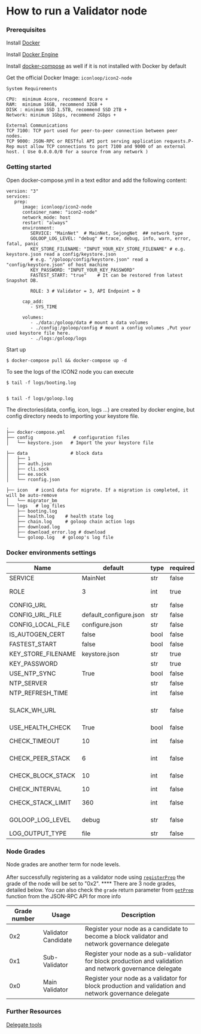 # How to run a Validator node

### Prerequisites

Install [Docker](https://www.docker.com/get-started/)

Install [Docker Engine](https://docs.docker.com/engine/install/)

Install [docker-compose](https://github.com/docker/compose) as well if it is not installed with Docker by default

Get the official Docker Image: `iconloop/icon2-node`

```
System Requirements 

CPU:  minimum 4core, recommend 8core +
RAM:  minimum 16GB, recommend 32GB + 
DISK : minimum SSD 1.5TB, recommend SSD 2TB + 
Network: minimum 1Gbps, recommend 2Gbps +

External Communications 
TCP 7100: TCP port used for peer-to-peer connection between peer nodes.
TCP 9000: JSON-RPC or RESTful API port serving application requests.P-Rep must allow TCP connections to port 7100 and 9000 of an external host. ( Use 0.0.0.0/0 for a source from any network )
```

### Getting started

Open docker-compose.yml in a text editor and add the following content:

```
version: "3"
services:
   prep:
      image: iconloop/icon2-node
      container_name: "icon2-node"
      network_mode: host
      restart: "always"
      environment:
         SERVICE: "MainNet"  # MainNet, SejongNet  ## network type 
         GOLOOP_LOG_LEVEL: "debug" # trace, debug, info, warn, error, fatal, panic          
         KEY_STORE_FILENAME: "INPUT_YOUR_KEY_STORE_FILENAME" # e.g. keystore.json read a config/keystore.json
         # e.g. "/goloop/config/keystore.json" read a "config/keystore.json" of host machine
         KEY_PASSWORD: "INPUT_YOUR_KEY_PASSWORD"
         FASTEST_START: "true"    # It can be restored from latest Snapshot DB.
         
         ROLE: 3 # Validator = 3, API Endpoint = 0

      cap_add:
         - SYS_TIME

      volumes:         
         - ./data:/goloop/data # mount a data volumes
         - ./config:/goloop/config # mount a config volumes ,Put your used keystore file here.     
         - ./logs:/goloop/logs
```

Start up

```
$ docker-compose pull && docker-compose up -d
```

To see the logs of the ICON2 node you can execute

```
$ tail -f logs/booting.log


$ tail -f logs/goloop.log
```

The directories(data, config, icon, logs …) are created by docker engine, but config directory needs to importing your keystore file.

```
.
├── docker-compose.yml 
├── config               # configuration files                         
│   └── keystore.json   # Import the your keystore file

├── data                # block data
│   ├── 1
│   ├── auth.json
│   ├── cli.sock
│   ├── ee.sock
│   └── rconfig.json

├── icon   # icon1 data for migrate. If a migration is completed, it will be auto-remove
│   └── migrator_bm
└── logs   # log files
    ├── booting.log   
    ├── health.log    # health state log
    ├── chain.log     # goloop chain action logs
    ├── download.log
    ├── download_error.log # download  
    └── goloop.log   # goloop's log file
```

### Docker environments settings

| Name                 | default                 | type | required | description                                                                      |
| -------------------- | ----------------------- | ---- | -------- | -------------------------------------------------------------------------------- |
| SERVICE              | MainNet                 | str  | false    | Service Name - (MainNet, SejongNet)                                              |
| ROLE                 | 3                       | int  | true     | Role of running node. 0: Citizen, 3: P-Rep                                       |
| CONFIG\_URL          |                         | str  | false    |                                                                                  |
| CONFIG\_URL\_FILE    | default\_configure.json | str  | false    |                                                                                  |
| CONFIG\_LOCAL\_FILE  | configure.json          | str  | false    |                                                                                  |
| IS\_AUTOGEN\_CERT    | false                   | bool | false    | Automatically generate certificates                                              |
| FASTEST\_START       | false                   | bool | false    | Download snapshot DB                                                             |
| KEY\_STORE\_FILENAME | keystore.json           | str  | true     | keystore.json file name                                                          |
| KEY\_PASSWORD        |                         | str  | true     | password of keystore.json file                                                   |
| USE\_NTP\_SYNC       | True                    | bool | false    | Whether to use NTP in container                                                  |
| NTP\_SERVER          |                         | str  | false    | NTP Server                                                                       |
| NTP\_REFRESH\_TIME   |                         | int  | false    | ntp refresh time                                                                 |
| SLACK\_WH\_URL       |                         | str  | false    | slack web hook url - If a problem occurs, you can receive an alarm with a slack. |
| USE\_HEALTH\_CHECK   | True                    | bool | false    | Whether to use health check                                                      |
| CHECK\_TIMEOUT       | 10                      | int  | false    | sec - TIMEOUT when calling REST API for monitoring                               |
| CHECK\_PEER\_STACK   | 6                       | int  | false    | sec - Stack value to check the peer for monitoring.                              |
| CHECK\_BLOCK\_STACK  | 10                      | int  | false    | sec - Stack value to check the block for monitoring.                             |
| CHECK\_INTERVAL      | 10                      | int  | false    | sec - check interval for monitoring                                              |
| CHECK\_STACK\_LIMIT  | 360                     | int  | false    | count - count- Restart container when stack value is reached                     |
| GOLOOP\_LOG\_LEVEL   | debug                   | str  | false    | Log Level - (trace,debug,info,warn,error,fatal,panic                             |
| LOG\_OUTPUT\_TYPE    | file                    | str  | false    | sec - check interval for monitoring                                              |

### Node Grades

Node grades are another term for node levels.\
\
After successfully registering as a validator node using [`registerPrep`](../icon-stack/client-apis/json-rpc-api/v3.md#registerprep) the grade of the node will be set to "0x2". **** There are 3 node grades, detailed below. You can also check the `grade` return parameter from [`getPrep`](../icon-stack/client-apis/json-rpc-api/v3.md#getprep) function from the JSON-RPC API for more info

| Grade number | Usage               | Description                                                                                               |
| ------------ | ------------------- | --------------------------------------------------------------------------------------------------------- |
| 0x2          | Validator Candidate | Register your node as a candidate to become a block validator and network governance delegate             |
| 0x1          | Sub-Validator       | Register your node as a sub-validator for block production and validation and network governance delegate |
| 0x0          | Main Validator      | Register your node as a validator for block production and validation and network governance delegate     |

### Further Resources

[Delegate tools](https://github.com/icon-project/preptools/)

